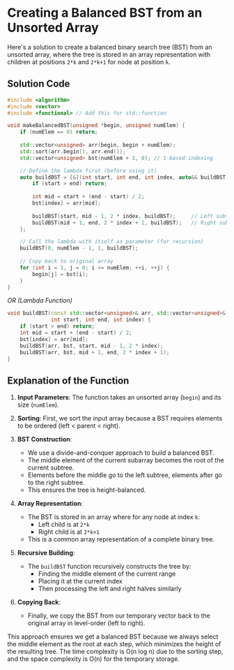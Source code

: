 # Creating a Balanced BST from an Unsorted Array

Here's a solution to create a balanced binary search tree (BST) from an unsorted array, where the tree is stored in an array representation with children at positions `2*k` and `2*k+1` for node at position `k`.

## Solution Code

```cpp
#include <algorithm>
#include <vector>
#include <functional> // Add this for std::function

void makeBalancedBST(unsigned *begin, unsigned numElem) {
    if (numElem == 0) return;
    
    std::vector<unsigned> arr(begin, begin + numElem);
    std::sort(arr.begin(), arr.end());
    std::vector<unsigned> bst(numElem + 1, 0); // 1-based indexing

    // Define the lambda first (before using it)
    auto buildBST = [&](int start, int end, int index, auto&& buildBST) -> void {
        if (start > end) return;
        
        int mid = start + (end - start) / 2;
        bst[index] = arr[mid];
        
        buildBST(start, mid - 1, 2 * index, buildBST);     // Left subtree
        buildBST(mid + 1, end, 2 * index + 1, buildBST);   // Right subtree
    };

    // Call the lambda with itself as parameter (for recursion)
    buildBST(0, numElem - 1, 1, buildBST);
    
    // Copy back to original array
    for (int i = 1, j = 0; i <= numElem; ++i, ++j) {
        begin[j] = bst[i];
    }
}
```

*OR (Lambda Function)*

```cpp
void buildBST(const std::vector<unsigned>& arr, std::vector<unsigned>& bst, 
              int start, int end, int index) {
    if (start > end) return;
    int mid = start + (end - start) / 2;
    bst[index] = arr[mid];
    buildBST(arr, bst, start, mid - 1, 2 * index);
    buildBST(arr, bst, mid + 1, end, 2 * index + 1);
}
```

## Explanation of the Function

1. **Input Parameters**: The function takes an unsorted array (`begin`) and its size (`numElem`).

2. **Sorting**: First, we sort the input array because a BST requires elements to be ordered (left < parent < right).

3. **BST Construction**:
   - We use a divide-and-conquer approach to build a balanced BST.
   - The middle element of the current subarray becomes the root of the current subtree.
   - Elements before the middle go to the left subtree, elements after go to the right subtree.
   - This ensures the tree is height-balanced.

4. **Array Representation**:
   - The BST is stored in an array where for any node at index `k`:
     - Left child is at `2*k`
     - Right child is at `2*k+1`
   - This is a common array representation of a complete binary tree.

5. **Recursive Building**:
   - The `buildBST` function recursively constructs the tree by:
     - Finding the middle element of the current range
     - Placing it at the current index
     - Then processing the left and right halves similarly

6. **Copying Back**:
   - Finally, we copy the BST from our temporary vector back to the original array in level-order (left to right).

This approach ensures we get a balanced BST because we always select the middle element as the root at each step, which minimizes the height of the resulting tree. The time complexity is O(n log n) due to the sorting step, and the space complexity is O(n) for the temporary storage.
